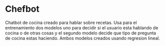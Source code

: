 # Chefbot
Chatbot de cocina creado para hablar sobre recetas.
Usa para el entrenamiento dos modelos uno para decidir si el usuario esta hablando de cocina o de otras cosas y el segundo modelo decide que tipo de pregunta de cocina estas haciendo. Ambos modelos creados usando regresion lineal.